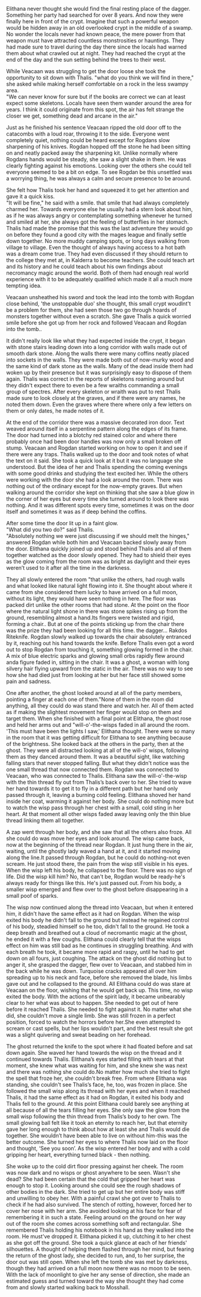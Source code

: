 Elithana never thought she would find the final resting place of the dagger. Something her party had searched for over 8 years. And now they were finally here in front of the crypt. Imagine that such a powerful weapon would be hidden away in an old overlooked crypt in the middle of a swamp. No wonder the locals never had known peace, the mere power from that weapon must have attracted countless monstrosities or hauntings. They had made sure to travel during the day there since the locals had warned them about what crawled out at night. They had reached the crypt at the end of the day and the sun setting behind the trees to their west.  

While Veacaan  was struggling to get the door loose she took the <br/> opportunity to sit down with Thalis. 
"what do you think we will find in there," she asked while making herself comfortable on a rock in the less swampy area. <br/>
"We can never know for sure but if the books are correct we can at least expect some skeletons. Locals have seen them wander around the area for years. I think it could originate from this spot, the air has felt strange the closer we get, something dead and arcane in the air." 

Just as he finished his sentence Veacaan ripped the old door off to the catacombs with a loud roar, throwing it to the side. Everyone went completely quiet, nothing could be heard except for Rogdans slow sharpening of his knives. Rogdan hopped off the stone he had been sitting on and neatly packed away the sharpening kit. Unlike normally where Rogdans hands would be steady, she saw a slight shake in them. He was clearly fighting against his emotions. Looking over the others she could tell everyone seemed to be a bit on edge. To see Rogdan be this unsettled was a worrying thing, he was always a calm and secure presence to be around. 

She felt how Thalis took her hand and squeezed it to get her attention and gave it a quick kiss. <br/>
"It will be fine," he said with a smile. that smile that had always completely charmed her. Towards everyone else he usually had a stern look about him, as if he was always angry or contemplating something whenever he turned and smiled at her, she always got the feeling of butterflies in her stomach. Thalis had made the promise that this was the last adventure they would go on before they found a good city with the mages league and finally settle down together. No more muddy camping spots, or long days walking from village to village. Even the thought of always having access to a hot bath was a dream come true. They had even discussed if they should return to the college they met at, in Kalderra to become teachers. She could teach art and its history and he could teach about his own findings about necromancy magic around the world. Both of them had enough real world experience with it to be adequately qualified which made it all a much more tempting idea. 

Veacaan unsheathed his sword and took the lead into the tomb with Rogdan close behind, 'the unstoppable duo' she thought, this small crypt woudlnt't be a problem for them, she had seen those two go through hoards of monsters together without even a scratch. She gave Thalis a quick worried smile before she got up from her rock and followed Veacaan and Rogdan into the tomb..

It didn't really look like what they had expected inside the crypt, it began with stone stairs leading down into a long corridor with walls made out of smooth dark stone. Along the walls there were many coffins neatly placed into sockets in the walls. They were made both out of now-murky wood and the same kind of dark stone as the walls. Many of the dead inside them had woken up by their presence but it was surprisingly easy to dispose of them again. Thalis was correct in the reports of skeletons roaming around but they didn't expect there to even be a few wraiths commanding a small group of spectres. After every skeleton or wraith was put to rest Thalis made sure to look closely at the graves, and if there were any names, he noted them down. Even the graves where there where only a few letters on them or only dates, he made notes of it. 

At the end of the corridor there was a massive decorated iron door. Text weaved around itself in a serpentine pattern along the edges of its frame. The door had turned into a blotchy red stained color and where there probably once had been door handles was now only a small broken off stump. Veacaan and Rogdan started working on how to open it and see if there were any traps. Thalis walked up to the door and took notes of what the text on it said. She took a quick look at it but it was no language she understood. But the idea of her and Thalis spending the coming evenings with some good drinks and studying the text excited her. While the others were working with the door she had a look around the room. There was nothing out of the ordinary except for the now-empty graves. But when walking around the corridor she kept on thinking that she saw a blue glow in the corner of her eyes but every time she turned around to look there was nothing. And it was different spots every time, sometimes it was on the door itself and sometimes it was as if deep behind the coffins.

After some time the door lit up in a faint glow.<br/>
"What did you two do?" said Thalis.<br/>
"Absolutely nothing we were just discussing if we should melt the hinges," answered Rogdan while both him and Veacaan backed slowly away from the door. Elithana quickly joined up and stood behind Thalis and all of them together watched as the door slowly opened. They had to shield their eyes as the glow coming from the room was as bright as daylight and their eyes weren’t used to it after all the time in the darkness.

They all slowly entered the room "that unlike the others, had rough walls and what looked like natural light flowing into it. She thought about where it came from she considered them lucky to have arrived on a full moon, without its light, they would have seen nothing in here. The floor was packed dirt unlike the other rooms that had stone. At the point on the floor where the natural light shone in there was stone spikes rising up from the ground, resembling almost a hand.Its fingers were twisted and rigid, forming a chair.. But at one of the points sticking up from the chair there was the prize they had been looking for all this time. the dagger... Rakdos Riteknife. Rogdan slowly walked up towards the chair absolutely entranced by it, reaching out his hand towards the knife. Before Thalis even got a word out to stop Rogdan from touching it, something glowing formed in the chair. A mix of blue electric sparks and glowing small orbs rapidly flew around anda figure faded in, sitting in the chair. It was a ghost, a woman with long silvery hair flying upward from the static in the air. There was no way to see how she had died just from looking at her but her face still showed some pain and sadness. 

One after another, the ghost looked around at all of the party members, pointing a finger at each one of them."None of them in the room did anything, all they could do was stand there and watch her. All of them acted as if making the slightest movement her finger would stop on them and target them. When she finished with a final point at Elithana, the ghost rose and held her arms out and "will-o'-the-wisps faded in all around the room. 'This must have been the lights I saw,' Elithana thought. There were so many in the room that it was getting difficult for Elithana to see anything because of the brightness. She looked back at the others in the party, then at the ghost. They were all distracted looking at all of the will-o' wisps, following them as they danced around them. It was a beautiful sight, like watching falling stars that never stopped falling. But what they didn't notice was the one small thread that now connected them. Rogdan was connected to Veacaan, who was connected to Thalis. Elithana saw the will-o'-the-wisp with the thin thread fly out from Thalis’s back over to her. She tried to wave her hand towards it to get it to fly in a different path but her hand only passed through it, leaving a burning cold feeling. Elithana shoved her hand inside her coat, warming it against her body. She could do nothing more but to watch the wisp pass through her chest with a small, cold sting in her heart. At that moment all other wisps faded away leaving only the thin blue thread linking them all together.

A zap went through her body, and she saw that all the others also froze. All she could do was move her eyes and look around. The wisp came back, now at the beginning of the thread near Rogdan. It just hung there in the air, waiting, until the ghostly lady waved a hand at it, and it started moving along the line.It passed through Rogdan, but he could do nothing-not even scream. He just stood there, the pain from the wisp still visible in his eyes. When the wisp left his body, he collapsed to the floor. There was no sign of life. Did the wisp kill him? No, that can't be, Rogdan would be ready-he's always ready for things like this. He's just passed out. From his body, a smaller wisp emerged and flew over to the ghost before disappearing in a small poof of sparks.

The wisp now continued along the thread into Veacaan, but when it entered him, it didn't have the same effect as it had on Rogdan. When the wisp exited his body he didn't fall to the ground but instead he regained control of his body, steadied himself so he too, didn't fall to the ground. He took a deep breath and breathed out a cloud of necromantic magic at the ghost, he ended it with a few coughs. Elithana could clearly tell that the wisps effect on him was still bad as he continues in struggling breathing. And with each breath he took, it became more rapid and raspy, until he had to get down on all fours, just coughing. The attack on the ghost did nothing but to anger it, she grasped the dagger, flew over to Veacaan, and stabbed him in the back while he was down. Turquoise cracks appeared all over him spreading up to his neck and face, before she removed the blade, his limbs gave out and he collapsed to the ground. All Elithana could do was stare at Veacaan on the floor, wishing that he would get back up. This time, no wisp exited the body. With the actions of the spirit lady, it became unbearably clear to her what was about to happen. She needed to get out of here before it reached Thalis. She needed to fight against it. No matter what she did, she couldn't move a single limb. She was still frozen in a perfect position, forced to watch the horrors before her.She even attempted to scream or cast spells, but her lips wouldn't part, and the best result she got was a slight quivering and sweat beading on her forehead.

The ghost returned the knife to the spot where it had floated before and sat down again. She waved her hand towards the wisp on the thread and it continued towards Thalis. Elithana’s eyes started filling with tears at that moment, she knew what was waiting for him, and she knew she was next and there was nothing she could do.No matter how much she tried to fight the spell that froze her, she couldn't break free. From where Elithana was standing, she couldn't see Thalis’s face, he, too, was frozen in place. She followed the small wisp along its thread with her eyes and when it reached Thalis, it had the same effect as it had on Rogdan, it exited his body and Thalis fell to the ground. At this point Elithana could barely see anything at all because of all the tears filling her eyes. She only saw the glow from the small wisp following the thin thread from Thalis’s body to her own. The small glowing ball felt like it took an eternity to reach her, but that eternity gave her long enough to think about how at least she and Thalis would die together. She wouldn’t have been able to live on without him-this was the better outcome. She turned her eyes to where Thalis now laid on the floor and thought, ‘See you soon’. As the wisp entered her body and with a cold gripping her heart, everything turned black - then nothing. 

She woke up to the cold dirt floor pressing against her cheek. The room was now dark and no wisps or ghost anywhere to be seen. Wasn't she dead? She had been certain that the cold that gripped her heart was enough to stop it. Looking around she could see the rough shadows of other bodies in the dark. She tried to get up but her entire body was stiff and unwilling to obey her. With a painful crawl she got over to Thalis to check if he had also survived. The stench of rotting, however, forced her to cover her nose with her arm. She avoided looking at his face for fear of remembering it in such a state. Feeling around on the ground on her way out of the room she comes across something soft and rectangular. She remembered Thalis holding his notebook in his hand as they walked into the room. He must've dropped it. Elithana picked it up, clutching it to her chest as she got off the ground. She took a quick glance at each of her friends' silhouettes. A thought of helping them flashed through her mind, but fearing the return of the ghost lady, she decided to run, and, to her surprise, the door out was still open. When she left the tomb she was met by darkness, though they had arrived on a full moon now there was no moon to be seen. With the lack of moonlight to give her any sense of direction, she made an estimated guess and turned toward the way she thought they had come from and slowly started walking back to Mosshall.